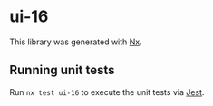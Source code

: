 # ui-16

This library was generated with [Nx](https://nx.dev).

## Running unit tests

Run `nx test ui-16` to execute the unit tests via [Jest](https://jestjs.io).
